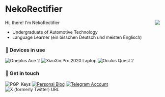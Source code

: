 # NekoRectifier

<img align="right" src="https://github-readme-stats.vercel.app/api?username=NekoRectifier" />

Hi, there! I'm NekoRectifier

- Undergraduate of Automotive Technology 
- Language Learner (ein bisschen Deutsch und meisten Englisch)


### 📱 Devices in use

![Oneplus Ace 2](https://img.shields.io/badge/Oneplus%20Ace%202-121212?style=flat-square&logo=oneplus&logoColor=ffffff)
![XiaoXin Pro 2020 Laptop](https://img.shields.io/badge/XiaoXin%20Pro%2013%202020-fd4900?style=flat-square&logo=xiaomi&logoColor=ffffff)
![Oculus Quest 2](https://img.shields.io/badge/Oculus%20Quest%202-1c1e00?style=flat-square&logo=oculus&logoColor=ffffff)

### 💬 Get in touch

![PGP_Keys](https://img.shields.io/badge/PGP-7C346F5F0D558F3F-blue?style=flat-square)
[![Personal Blog](https://img.shields.io/badge/-https://blog.nekorect.eu.org/-4d4d4d?style=flat-square&logo=Hexo&logoColor=fff)](https://blog.nekorect.eu.org)
[![Telegram Account](https://img.shields.io/badge/-NekoRectifier-3db6f1?style=flat-square&logo=Telegram&logoColor=2ca5e0)](https://t.me/NekoRectifier)
![X (formerly Twitter) URL](https://img.shields.io/twitter/url?url=https%3A%2F%2Ftwitter.com%2FNekoRectifier)





